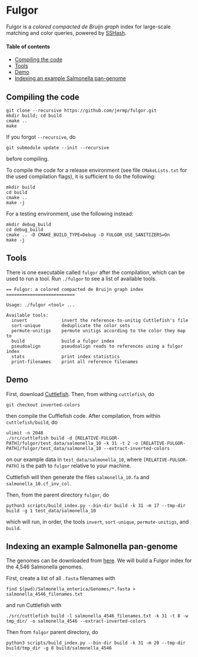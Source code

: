 Fulgor
======

Fulgor is a *colored compacted de Bruijn graph* index for large-scale matching and color queries, powered by [SSHash](https://github.com/jermp/sshash).


#### Table of contents
* [Compiling the code](#compiling-the-code)
* [Tools](#tools)
* [Demo](#Demo)
* [Indexing an example Salmonella pan-genome](#indexing-an-example-salmonella-pan-genome)


Compiling the code
------------------

    git clone --recursive https://github.com/jermp/fulgor.git
    mkdir build; cd build
    cmake ..
    make

If you forgot `--recursive`, do

    git submodule update --init --recursive

before compiling.

To compile the code for a release environment (see file `CMakeLists.txt` for the used compilation flags), it is sufficient to do the following:

    mkdir build
    cd build
    cmake ..
    make -j

For a testing environment, use the following instead:

    mkdir debug_build
    cd debug_build
    cmake .. -D CMAKE_BUILD_TYPE=Debug -D FULGOR_USE_SANITIZERS=On
    make -j
    
Tools
-----

There is one executable called `fulgor` after the compilation, which can be used to run a tool.
Run `./fulgor` to see a list of available tools.

	== Fulgor: a colored compacted de Bruijn graph index ==========================
	
	Usage: ./fulgor <tool> ...
	
	Available tools:
	  invert          	 invert the reference-to-unitig Cuttlefish's file 
	  sort-unique     	 deduplicate the color sets 
	  permute-unitigs 	 permute unitigs according to the color they map to 
	  build           	 build a fulgor index 
	  pseudoalign     	 pseudoalign reads to references using a fulgor index 
	  stats           	 print index statistics 
	  print-filenames 	 print all reference filenames 


Demo
----

First, download [Cuttlefish](https://github.com/COMBINE-lab/cuttlefish).
Then, from withing `cuttlefish`, do

	git checkout inverted-colors 
	
then compile the Cufflefish code. After compilation,
from within `cuttlefish/build`, do

    ulimit -n 2048
    ./src/cuttlefish build -d [RELATIVE-FULGOR-PATH]/fulgor/test_data/salmonella_10 -k 31 -t 2 -o [RELATIVE-FULGOR-PATH]/fulgor/test_data/salmonella_10 --extract-inverted-colors

on our example data in `test_data/salmonella_10`, where `[RELATIVE-FULGOR-PATH]` is the path to `fulgor` relative to your machine.

Cuttlefish will then generate the files
`salmonella_10.fa` and `salmonella_10.cf_inv_col`.

Then, from the parent directory `fulgor`, do

	python3 scripts/build_index.py --bin-dir build -k 31 -m 17 --tmp-dir build -g 1 test_data/salmonella_10 

which will run, in order, the tools `invert`, `sort-unique`, `permute-unitigs`, and `build`.

<!--Then, from within `fulgor/build`, invert the reference to unitig mapping with:

    ./fulgor invert -i ../test_data/salmonella_10 -g 1 -d tmp_dir --verbose

Deduplicate the color classes and build the map from unitig ids to color classes:

    ./fulgor sort_unique -i ../test_data/salmonella_10 -g 1 -d tmp_dir --verbose

Then permute the unitigs by color class:

    ./fulgor permute_unitigs -i ../test_data/salmonella_10 -g 1 -d tmp_dir --verbose

And finally build the index with:

    ./fulgor build -i ../test_data/salmonella_10 -k 31 -m 17 -d tmp_dir --verbose

Check correctness of colors:

    ./check_colors -i ../test_data/salmonella_10-->


Indexing an example Salmonella pan-genome
-----------------------------------------

The genomes can be downloaded from [here](https://zenodo.org/record/1323684). We will build a Fulgor index for the 4,546 Salmonella genomes.

First, create a list of all `.fasta` filenames with

	find $(pwd)/Salmonella_enterica/Genomes/*.fasta > salmonella_4546_filenames.txt
	
and run Cuttlefish with

    ./src/cuttlefish build -l salmonella_4546_filenames.txt -k 31 -t 8 -w tmp_dir/ -o salmonella_4546 --extract-inverted-colors
    
Then from `fulgor` parent directory, do

	python3 scripts/build_index.py --bin-dir build -k 31 -m 20 --tmp-dir build/tmp_dir -g 8 build/salmonella_4546
